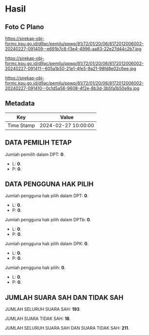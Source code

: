 # Hasil

## Foto C Plano

https://sirekap-obj-formc.kpu.go.id/d9ac/pemilu/ppwp/81/72/01/20/06/8172012006002-20240227-091409--e691b7c8-f3e4-4996-aa83-22e27d44c2b7.jpg

https://sirekap-obj-formc.kpu.go.id/d9ac/pemilu/ppwp/81/72/01/20/06/8172012006002-20240227-091411--605a1b50-21e1-4fe5-9a21-98fd8e02c6ee.jpg

https://sirekap-obj-formc.kpu.go.id/d9ac/pemilu/ppwp/81/72/01/20/06/8172012006002-20240227-091410--0c1d5a56-9608-4f2e-8b3d-3b5fa1b50e9a.jpg


## Metadata

| Key        | Value               |
| ---------- | ------------------- |
| Time Stamp | 2024-02-27 10:00:00 |


## DATA PEMILIH TETAP

Jumlah pemilih dalam DPT: **0**.
 * L: **0**.
 * P: **0**.

## DATA PENGGUNA HAK PILIH

Jumlah pengguna hak pilih dalam DPT: **0**.
 * L: **0**.
 * P: **0**.

Jumlah pengguna hak pilih dalam DPTb: **0**.
 * L: **0**.
 * P: **0**.

Jumlah pengguna hak pilih dalam DPK: **0**.
 * L: **0**.
 * P: **0**.

Jumlah pengguna hak pilih: **0**.
 * L: **0**.
 * P: **0**.

## JUMLAH SUARA SAH DAN TIDAK SAH

JUMLAH SELURUH SUARA SAH: **193**.

JUMLAH SUARA TIDAK SAH: **18**.

JUMLAH SELURUH SUARA SAH DAN SUARA TIDAK SAH: **211**.


